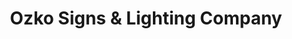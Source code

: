 ---
title: "Ozko Signs & Lighting Company"
url: /schaumburg/ozko-signs-and-lighting-company/
shop: lettering
---